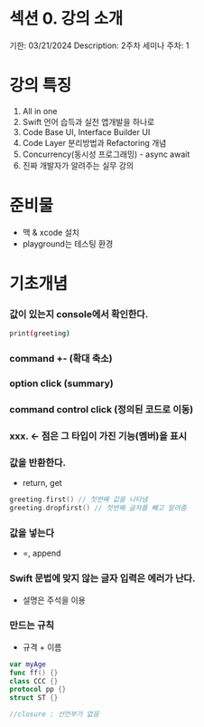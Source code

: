 # 섹션 0. 강의 소개

기한: 03/21/2024
Description: 2주차 세미나
주차: 1

# 강의 특징

1. All in one
2. Swift 언어 습득과 실전 앱개발을 하나로
3. Code Base UI, Interface Builder UI
4. Code Layer 분리방법과 Refactoring 개념
5. Concurrency(동시성 프로그래밍) - async await
6. 진짜 개발자가 알려주는 실무 강의

# 준비물

- 맥 & xcode 설치
- playground는 테스팅 환경

# 기초개념

### 값이 있는지 console에서 확인한다.

```bash
print(greeting)
```

### command +- (확대 축소)

### option click (summary)

### command control click (정의된 코드로 이동)

### xxx. ← 점은 그 타입이 가진 기능(멤버)을 표시

### 값을 반환한다.

- return, get

```swift
greeting.first() // 첫번째 값을 나타냄
greeting.dropfirst() // 첫번째 글자를 빼고 알려줌
```

### 값을 넣는다

- =, append

### Swift 문법에 맞지 않는 글자 입력은 에러가 난다.

- 설명은 주석을 이용

### 만드는 규칙

- 규격 + 이름

```swift
var myAge
func ff() {}
class CCC {}
protocol pp {}
struct ST {}

//closure : 선언부가 없음
```